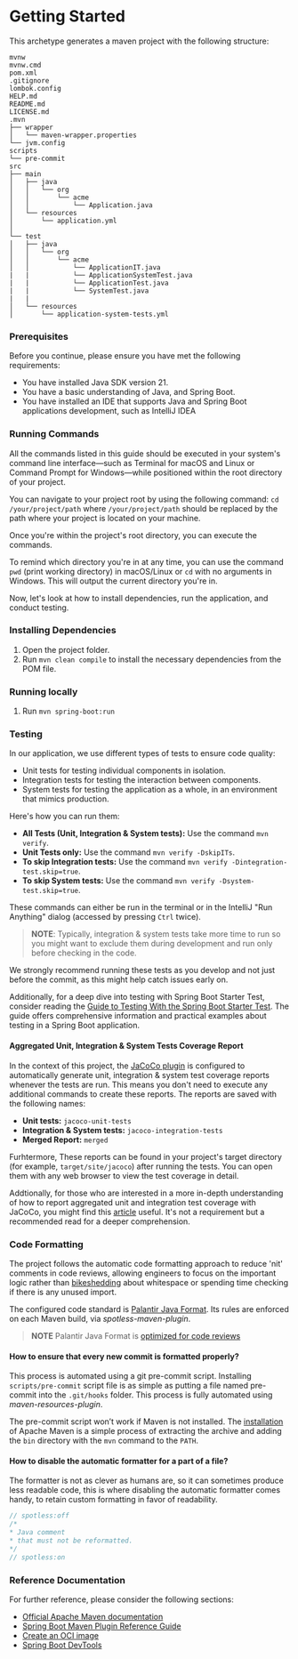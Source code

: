 # Getting Started

This archetype generates a maven project with the following structure:

```
mvnw
mvnw.cmd
pom.xml
.gitignore
lombok.config
HELP.md
README.md
LICENSE.md
.mvn
├── wrapper
│   └── maven-wrapper.properties
└── jvm.config
scripts
└── pre-commit
src
├── main
│   ├── java
│   │   └── org
│   │       └── acme
│   │           └── Application.java
│   └── resources
│       └── application.yml
│       
└── test
│   ├── java
│   │   └── org
│   │       └── acme
│   │           └── ApplicationIT.java
|   |           └── ApplicationSystemTest.java
|   |           └── ApplicationTest.java
|   |           └── SystemTest.java
|   |
│   └── resources
│       └── application-system-tests.yml
```

### Prerequisites

Before you continue, please ensure you have met the following requirements:

- You have installed Java SDK version 21.
- You have a basic understanding of Java, and Spring Boot.
- You have installed an IDE that supports Java and Spring Boot applications development, such as IntelliJ IDEA

### Running Commands

All the commands listed in this guide should be executed in your system's command line interface—such as Terminal for
macOS and Linux or Command Prompt for Windows—while positioned within the root directory of your project.

You can navigate to your project root by using the following command:
`cd /your/project/path`
where `/your/project/path` should be replaced by the path where your project is located on your machine.

Once you're within the project's root directory, you can execute the commands.

To remind which directory you're in at any time, you can use the command `pwd` (print working directory) in macOS/Linux
or `cd` with no arguments in Windows. This will output the current directory you're in.

Now, let's look at how to install dependencies, run the application, and conduct testing.

### Installing Dependencies

1. Open the project folder.
2. Run `mvn clean compile` to install the necessary dependencies from the POM file.

### Running locally

1. Run `mvn spring-boot:run`

### Testing

In our application, we use different types of tests to ensure code quality:

- Unit tests for testing individual components in isolation.
- Integration tests for testing the interaction between components.
- System tests for testing the application as a whole, in an environment that mimics production.

Here's how you can run them:

- **All Tests (Unit, Integration & System tests):** Use the command `mvn verify`.
- **Unit Tests only:** Use the command `mvn verify -DskipITs`.
- **To skip Integration tests:** Use the command `mvn verify -Dintegration-test.skip=true`.
- **To skip System tests:** Use the command `mvn verify -Dsystem-test.skip=true`.

These commands can either be run in the terminal or in the IntelliJ "Run Anything" dialog (accessed by pressing `Ctrl` twice).

>**NOTE**:
> Typically, integration & system tests take more time to run so you might want to exclude them during development and
> run only before checking in the code.

We strongly recommend running these tests as you develop and not just before the commit, as this might help catch issues
early on.

Additionally, for a deep dive into testing with Spring Boot Starter Test, consider reading the
[Guide to Testing With the Spring Boot Starter Test](https://rieckpil.de/guide-to-testing-with-spring-boot-starter-test). 
The guide offers comprehensive information and practical examples about testing in a Spring Boot application.

#### Aggregated Unit, Integration & System Tests Coverage Report

In the context of this project, the [JaCoCo plugin](https://www.jacoco.org/jacoco/trunk/doc/maven.html) is configured to
automatically generate unit, integration & system test coverage reports whenever the tests are run. This means you don't
need to execute any additional commands to create these reports. The reports are saved with the following names:

- **Unit tests:** `jacoco-unit-tests`
- **Integration & System tests:** `jacoco-integration-tests`
- **Merged Report:** `merged`

Furhtermore, These reports can be found in your project's target directory (for example, `target/site/jacoco`) after
running the tests. You can open them with any web browser to view the test coverage in detail.

Addtionally, for those who are interested in a more in-depth understanding of how to report aggregated unit and integration
test coverage with JaCoCo, you might find this [article](https://natritmeyer.com/howto/reporting-aggregated-unit-and-integration-test-coverage-with-jacoco/)
useful. It's not a requirement but a recommended read for a deeper comprehension.

### Code Formatting

The project follows the automatic code formatting approach to reduce 'nit' comments in code reviews, allowing engineers to
focus on the important logic rather than  [bikeshedding](https://en.wiktionary.org/wiki/bikeshedding) about whitespace
or spending time checking if there is any unused import.

The configured code standard is [Palantir Java Format](https://github.com/palantir/palantir-java-format). Its rules are
enforced on each Maven build, via _spotless-maven-plugin_.

>**NOTE**
> Palantir Java Format is  [optimized for code reviews](https://github.com/palantir/palantir-java-format#optimised-for-code-review)

#### How to ensure that every new commit is formatted properly?

This process is automated using a git pre-commit script. Installing `scripts/pre-commit` script file is as simple as putting
a file named pre-commit into the `.git/hooks` folder. This process is fully automated using _maven-resources-plugin_.

The pre-commit script won’t work if Maven is not installed. The [installation](https://maven.apache.org/install.html)
of Apache Maven is a simple process of extracting the archive and adding the `bin` directory with the `mvn` command to
the `PATH`.

#### How to disable the automatic formatter for a part of a file?

The formatter is not as clever as humans are, so it can sometimes produce less readable code, this is where disabling
the automatic formatter comes handy, to retain custom formatting in favor of readability.

```java
// spotless:off
/*
* Java comment
* that must not be reformatted.
*/
// spotless:on
```

### Reference Documentation

For further reference, please consider the following sections:

* [Official Apache Maven documentation](https://maven.apache.org/guides/index.html)
* [Spring Boot Maven Plugin Reference Guide](https://docs.spring.io/spring-boot/docs/3.2.5/maven-plugin/reference/html/)
* [Create an OCI image](https://docs.spring.io/spring-boot/docs/3.2.5/maven-plugin/reference/html/#build-image)
* [Spring Boot DevTools](https://docs.spring.io/spring-boot/docs/3.2.5/reference/htmlsingle/index.html#using.devtools)